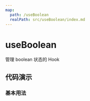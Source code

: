```yaml
---
map:
  path: /useBoolean
  realPath: src/useBoolean/index.md
---
```


# useBoolean

管理 boolean 状态的 Hook

## 代码演示

### 基本用法

<demo src="./demo/demo.vue"
  language="vue"
  title="基本用法"
  desc="切换 boolean，可以接收默认值。">
</demo>
